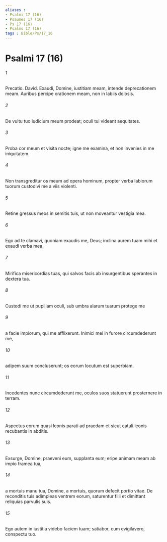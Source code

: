 ```yaml
---
aliases : 
- Psalmi 17 (16)
- Psaumes 17 (16)
- Ps 17 (16)
- Psalms 17 (16)
tags : Bible/Ps/17_16
---
```


# Psalmi 17 (16)

###### 1
Precatio. David. Exaudi, Domine, iustitiam meam, intende deprecationem meam. Auribus percipe orationem meam, non in labiis dolosis.
###### 2
De vultu tuo iudicium meum prodeat; oculi tui videant aequitates.
###### 3
Proba cor meum et visita nocte; igne me examina, et non invenies in me iniquitatem.
###### 4
Non transgreditur os meum ad opera hominum, propter verba labiorum tuorum custodivi me a viis violenti.
###### 5
Retine gressus meos in semitis tuis, ut non moveantur vestigia mea.
###### 6
Ego ad te clamavi, quoniam exaudis me, Deus; inclina aurem tuam mihi et exaudi verba mea.
###### 7
Mirifica misericordias tuas, qui salvos facis ab insurgentibus sperantes in dextera tua.
###### 8
Custodi me ut pupillam oculi, sub umbra alarum tuarum protege me
###### 9
a facie impiorum, qui me afflixerunt. Inimici mei in furore circumdederunt me,
###### 10
adipem suum concluserunt; os eorum locutum est superbiam.
###### 11
Incedentes nunc circumdederunt me, oculos suos statuerunt prosternere in terram.
###### 12
Aspectus eorum quasi leonis parati ad praedam et sicut catuli leonis recubantis in abditis.
###### 13
Exsurge, Domine, praeveni eum, supplanta eum; eripe animam meam ab impio framea tua,
###### 14
a mortuis manu tua, Domine, a mortuis, quorum defecit portio vitae. De reconditis tuis adimpleas ventrem eorum, saturentur filii et dimittant reliquias parvulis suis.
###### 15
Ego autem in iustitia videbo faciem tuam; satiabor, cum evigilavero, conspectu tuo.
